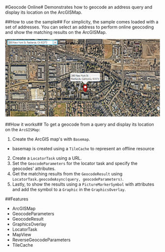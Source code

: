 #Geocode Online#
Demonstrates how to geocode an address query and display its location on the ArcGISMap.

##How to use the sample##
For simplicity, the sample comes loaded with a set of addresses. You can select an address to perform online geocoding and show the matching results on the ArcGISMap. 

![](GeocodeOnline.png)

##How it works##
To get a geocode from a query and display its location on the `ArcGISMap`:

1. Create the ArcGIS map's with `Basemap`.
  - basemap is created using a `TileCache` to represent an offline resource 
2. Create a `LocatorTask` using a URL.
3. Set the `GeocodeParameters` for the locator task and specify the geocodes' attributes.
4. Get the matching results from the `GeocodeResult` using `LocatorTask.geocodeAsync(query, geocodeParameters)`.
5. Lastly, to show the results using a `PictureMarkerSymbol` with attributes and add the symbol to a `Graphic` in the  `GraphicsOverlay`.

##Features
- ArcGISMap
- GeocodeParameters
- GeocodeResult
- GraphicsOverlay
- LocatorTask
- MapView
- ReverseGeocodeParameters
- TileCache
